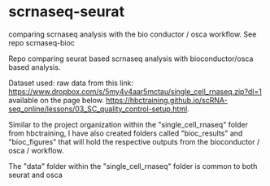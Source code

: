 # scrnaseq-seurat
comparing scrnaseq analysis with the bio conductor / osca workflow. See repo scrnaseq-bioc

Repo comparing seurat based scrnaseq analysis with bioconductor/osca based analysis.

Dataset used: raw data from this link: https://www.dropbox.com/s/5my4v4aar5mctau/single_cell_rnaseq.zip?dl=1
available on the page below.
https://hbctraining.github.io/scRNA-seq_online/lessons/03_SC_quality_control-setup.html. 

Similar to the project organization within the "single_cell_rnaseq" folder from hbctraining, I have also created folders called "bioc_results" and "bioc_figures" that will hold the respective outputs from the bioconductor / osca / workflow. 

The "data" folder within the "single_cell_rnaseq" folder is common to both seurat and osca